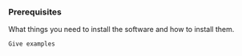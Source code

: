 ### Prerequisites

What things you need to install the software and how to install them.

```
Give examples
```